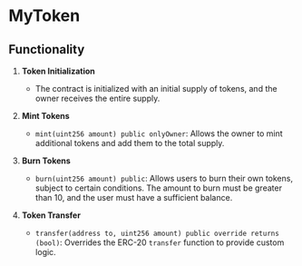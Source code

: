 # MyToken

## Functionality

1. **Token Initialization**
   - The contract is initialized with an initial supply of tokens, and the owner receives the entire supply.

2. **Mint Tokens**
   - `mint(uint256 amount) public onlyOwner`: Allows the owner to mint additional tokens and add them to the total supply.

3. **Burn Tokens**
   - `burn(uint256 amount) public`: Allows users to burn their own tokens, subject to certain conditions. The amount to burn must be greater than 10, and the user must have a sufficient balance.

4. **Token Transfer**
   - `transfer(address to, uint256 amount) public override returns (bool)`: Overrides the ERC-20 `transfer` function to provide custom logic.
